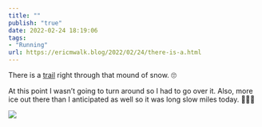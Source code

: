 ```yaml
---
title: ""
publish: "true"
date: 2022-02-24 18:19:06
tags:
- "Running"
url: https://ericmwalk.blog/2022/02/24/there-is-a.html
---
```

There is a [trail](http://www.strava.com/activities/6732395158) right through that mound of snow. 🙄

At this point I wasn’t going to turn around so I had to go over it. Also, more ice out there than I anticipated as well so it was long slow miles today. 🏃🏻‍♂️


![](https://ericmwalk.blog/uploads/2022/d16c052a11.jpg)
